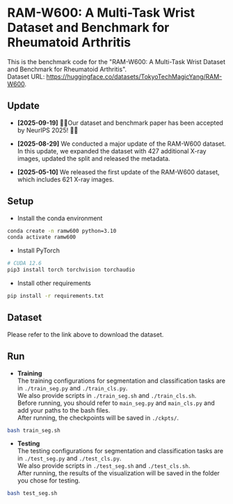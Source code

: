 # RAM-W600: A Multi-Task Wrist Dataset and Benchmark for Rheumatoid Arthritis
This is the benchmark code for the "RAM-W600: A Multi-Task Wrist Dataset and Benchmark for Rheumatoid Arthritis".  
Dataset URL: <https://huggingface.co/datasets/TokyoTechMagicYang/RAM-W600>.

## Update

- **[2025-09-19]** :tada::tada:Our dataset and benchmark paper has been accepted by NeurIPS 2025! :tada::tada:

- **[2025-08-29]** We conducted a major update of the RAM-W600 dataset.  
  In this update, we expanded the dataset with 427 additional X-ray images, updated the split and released the metadata.

- **[2025-05-10]** We released the first update of the RAM-W600 dataset, which includes 621 X-ray images.  

## Setup
- Install the conda environment
```bash
conda create -n ramw600 python=3.10
conda activate ramw600
```

- Install PyTorch
```bash
# CUDA 12.6
pip3 install torch torchvision torchaudio
```

- Install other requirements
```bash
pip install -r requirements.txt
```

## Dataset
Please refer to the link above to download the dataset.

## Run
- **Training**  
  The training configurations for segmentation and classification tasks are in `./train_seg.py` and `./train_cls.py`.  
  We also provide scripts in `./train_seg.sh` and `./train_cls.sh`.  
  Before running, you should refer to `main_seg.py` and `main_cls.py` and add your paths to the bash files.  
  After running, the checkpoints will be saved in `./ckpts/`.

```bash
bash train_seg.sh
```

- **Testing**  
  The testing configurations for segmentation and classification tasks are in `./test_seg.py` and `./test_cls.py`.  
  We also provide scripts in `./test_seg.sh` and `./test_cls.sh`.  
  After running, the results of the visualization will be saved in the folder you chose for testing.

```bash
bash test_seg.sh
```

